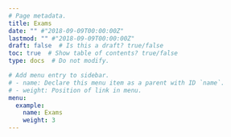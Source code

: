```yaml
---
# Page metadata.
title: Exams
date: "" #"2018-09-09T00:00:00Z"
lastmod: "" #"2018-09-09T00:00:00Z"
draft: false  # Is this a draft? true/false
toc: true  # Show table of contents? true/false
type: docs  # Do not modify.

# Add menu entry to sidebar.
# - name: Declare this menu item as a parent with ID `name`.
# - weight: Position of link in menu.
menu:
  example:
    name: Exams
    weight: 3
---
```

